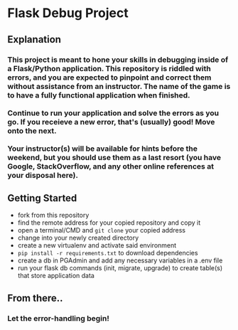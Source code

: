 # Flask Debug Project

## Explanation

### This project is meant to hone your skills in debugging inside of a Flask/Python application. This repository is riddled with errors, and you are expected to pinpoint and correct them without assistance from an instructor. The name of the game is to have a fully functional application when finished. <br /><br /> Continue to run your application and solve the errors as you go. If you receieve a new error, that's (usually) good! Move onto the next. <br /><br /> Your instructor(s) will be available for hints before the weekend, but you should use them as a last resort (you have Google, StackOverflow, and any other online references at your disposal here).

## Getting Started
   - fork from this repository
   - find the remote address for your copied repository and copy it
   - open a terminal/CMD and `git clone` your copied address
   - change into your newly created directory
   - create a new virtualenv and activate said environment
   - `pip install -r requirements.txt` to download dependencies
   - create a db in PGAdmin and add any necessary variables in a .env file
   - run your flask db commands (init, migrate, upgrade) to create table(s) that store application data

## From there..
### Let the error-handling begin!